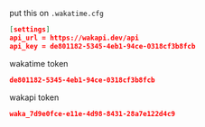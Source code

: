 
put this on `.wakatime.cfg`
```json
[settings]
api_url = https://wakapi.dev/api
api_key = de801182-5345-4eb1-94ce-0318cf3b8fcb
```


wakatime token
```json
de801182-5345-4eb1-94ce-0318cf3b8fcb
```

wakapi token
```json
waka_7d9e0fce-e11e-4d98-8431-28a7e122d4c9
```